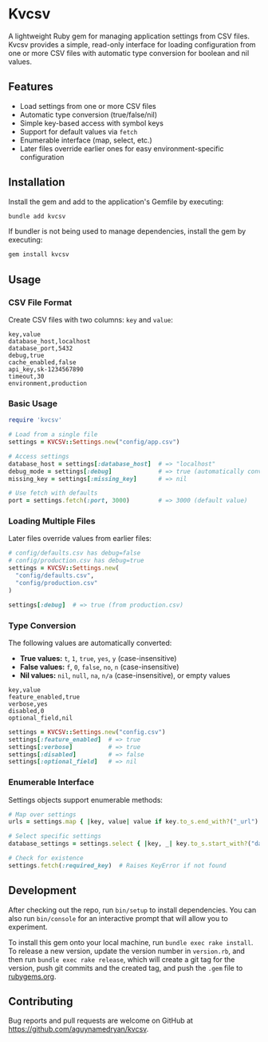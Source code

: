 # Kvcsv

A lightweight Ruby gem for managing application settings from CSV files. Kvcsv provides a simple, read-only interface for loading configuration from one or more CSV files with automatic type conversion for boolean and nil values.

## Features

- Load settings from one or more CSV files
- Automatic type conversion (true/false/nil)
- Simple key-based access with symbol keys
- Support for default values via `fetch`
- Enumerable interface (map, select, etc.)
- Later files override earlier ones for easy environment-specific configuration

## Installation

Install the gem and add to the application's Gemfile by executing:

```bash
bundle add kvcsv
```

If bundler is not being used to manage dependencies, install the gem by executing:

```bash
gem install kvcsv
```

## Usage

### CSV File Format

Create CSV files with two columns: `key` and `value`:

```csv
key,value
database_host,localhost
database_port,5432
debug,true
cache_enabled,false
api_key,sk-1234567890
timeout,30
environment,production
```

### Basic Usage

```ruby
require 'kvcsv'

# Load from a single file
settings = KVCSV::Settings.new("config/app.csv")

# Access settings
database_host = settings[:database_host]  # => "localhost"
debug_mode = settings[:debug]             # => true (automatically converted)
missing_key = settings[:missing_key]      # => nil

# Use fetch with defaults
port = settings.fetch(:port, 3000)        # => 3000 (default value)
```

### Loading Multiple Files

Later files override values from earlier files:

```ruby
# config/defaults.csv has debug=false
# config/production.csv has debug=true
settings = KVCSV::Settings.new(
  "config/defaults.csv",
  "config/production.csv"
)

settings[:debug]  # => true (from production.csv)
```

### Type Conversion

The following values are automatically converted:

- **True values:** `t`, `1`, `true`, `yes`, `y` (case-insensitive)
- **False values:** `f`, `0`, `false`, `no`, `n` (case-insensitive)
- **Nil values:** `nil`, `null`, `na`, `n/a` (case-insensitive), or empty values

```csv
key,value
feature_enabled,true
verbose,yes
disabled,0
optional_field,nil
```

```ruby
settings = KVCSV::Settings.new("config.csv")
settings[:feature_enabled]  # => true
settings[:verbose]          # => true
settings[:disabled]         # => false
settings[:optional_field]   # => nil
```

### Enumerable Interface

Settings objects support enumerable methods:

```ruby
# Map over settings
urls = settings.map { |key, value| value if key.to_s.end_with?("_url") }.compact

# Select specific settings
database_settings = settings.select { |key, _| key.to_s.start_with?("database_") }

# Check for existence
settings.fetch(:required_key)  # Raises KeyError if not found
```

## Development

After checking out the repo, run `bin/setup` to install dependencies. You can also run `bin/console` for an interactive prompt that will allow you to experiment.

To install this gem onto your local machine, run `bundle exec rake install`. To release a new version, update the version number in `version.rb`, and then run `bundle exec rake release`, which will create a git tag for the version, push git commits and the created tag, and push the `.gem` file to [rubygems.org](https://rubygems.org).

## Contributing

Bug reports and pull requests are welcome on GitHub at https://github.com/aguynamedryan/kvcsv.
